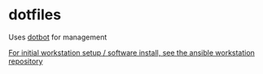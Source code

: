 # dotfiles


Uses [dotbot](https://github.com/anishathalye/dotbot) for management

[For initial workstation setup / software install, see the ansible workstation repository](https://github.com/Joostvanderlaan/ansible-workstation)